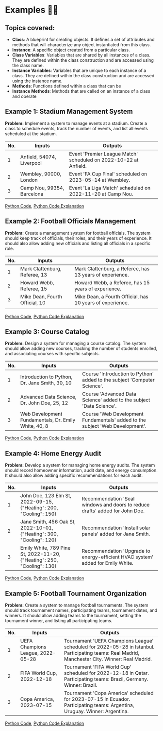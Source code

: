 # Examples 🏋️‍♂️

## Topics covered:

- **Class**: A blueprint for creating objects. It defines a set of attributes and methods that will characterize any object instantiated from this class.
- **Instance**: A specific object created from a particular class.
- **Class Variables**: Variables that are shared by all instances of a class. They are defined within the class construction and are accessed using the class name.
- **Instance Variables**: Variables that are unique to each instance of a class. They are defined within the class construction and are accessed using the instance name.
- **Methods**: Functions defined within a class that can be
- **Instance Methods**: Methods that are called on an instance of a class and operate
    

## Example 1: Stadium Management System
**Problem:** Implement a system to manage events at a stadium. Create a class to schedule events, track the number of events, and list all events scheduled at the stadium.

| No. | Inputs                      | Outputs                                                                                       |
|-----|-----------------------------|-----------------------------------------------------------------------------------------------|
| 1   | Anfield, 54074, Liverpool   | Event 'Premier League Match' scheduled on 2022-10-22 at Anfield.                              |
| 2   | Wembley, 90000, London      | Event 'FA Cup Final' scheduled on 2023-05-14 at Wembley.                                      |
| 3   | Camp Nou, 99354, Barcelona  | Event 'La Liga Match' scheduled on 2022-11-20 at Camp Nou.                                    |

<!-- Link to Python Code file and explanation file -->
[Python Code](example_1.py), [Python Code Explanation](explanation_example_1.md)


## Example 2: Football Officials Management
**Problem:** Create a management system for football officials. The system should keep track of officials, their roles, and their years of experience. It should also allow adding new officials and listing all officials in a specific role.

| No. | Inputs                         | Outputs                                                              |
|-----|-------------------------------|----------------------------------------------------------------------|
| 1   | Mark Clattenburg, Referee, 13 | Mark Clattenburg, a Referee, has 13 years of experience.             |
| 2   | Howard Webb, Referee, 15      | Howard Webb, a Referee, has 15 years of experience.                  |
| 3   | Mike Dean, Fourth Official, 10| Mike Dean, a Fourth Official, has 10 years of experience.   
         |

<!-- Link to Python Code file and explanation file -->
[Python Code](example_2.py), [Python Code Explanation](explanation_example_2.md)

## Example 3: Course Catalog
**Problem:** Design a system for managing a course catalog. The system should allow adding new courses, tracking the number of students enrolled, and associating courses with specific subjects.

| No. | Inputs                                                | Outputs                                                                    |
|-----|-------------------------------------------------------|----------------------------------------------------------------------------|
| 1   | Introduction to Python, Dr. Jane Smith, 30, 10        | Course 'Introduction to Python' added to the subject 'Computer Science'.   |
| 2   | Advanced Data Science, Dr. John Doe, 25, 12           | Course 'Advanced Data Science' added to the subject 'Data Science'.        |
| 3   | Web Development Fundamentals, Dr. Emily White, 40, 8  | Course 'Web Development Fundamentals' added to the subject 'Web Development'.|

<!-- Link to Python Code file and explanation file -->
[Python Code](example_3.py), [Python Code Explanation](explanation_example_3.md)

## Example 4: Home Energy Audit
**Problem:** Develop a system for managing home energy audits. The system should record homeowner information, audit date, and energy consumption. It should also allow adding specific recommendations for each audit.

| No. | Inputs                                                  | Outputs                                                                          |
|-----|---------------------------------------------------------|----------------------------------------------------------------------------------|
| 1   | John Doe, 123 Elm St, 2022-09-15, {"Heating": 200, "Cooling": 150} | Recommendation 'Seal windows and doors to reduce drafts' added for John Doe.     |
| 2   | Jane Smith, 456 Oak St, 2022-10-01, {"Heating": 300, "Cooling": 120} | Recommendation 'Install solar panels' added for Jane Smith.                      |
| 3   | Emily White, 789 Pine St, 2022-11-20, {"Heating": 250, "Cooling": 130} | Recommendation 'Upgrade to energy-efficient HVAC system' added for Emily White. |

<!-- Link to Python Code file and explanation file -->
[Python Code](example_4.py), [Python Code Explanation](explanation_example_4.md)

## Example 5: Football Tournament Organization
**Problem:** Create a system to manage football tournaments. The system should track tournament names, participating teams, tournament dates, and winners. It should allow adding teams to the tournament, setting the tournament winner, and listing all participating teams.

| No. | Inputs                      | Outputs                                                                                              |
|-----|-----------------------------|------------------------------------------------------------------------------------------------------|
| 1   | UEFA Champions League, 2022-05-28 | Tournament 'UEFA Champions League' scheduled for 2022-05-28 in Istanbul. Participating teams: Real Madrid, Manchester City. Winner: Real Madrid.|
| 2   | FIFA World Cup, 2022-12-18 | Tournament 'FIFA World Cup' scheduled for 2022-12-18 in Qatar. Participating teams: Brazil, Germany. Winner: Brazil.|
| 3   | Copa America, 2023-07-15 | Tournament 'Copa America' scheduled for 2023-07-15 in Ecuador. Participating teams: Argentina, Uruguay. Winner: Argentina.

<!-- Link to Python Code file and explanation file -->
[Python Code](example_5.py), [Python Code Explanation](explanation_example_5.md)